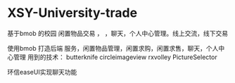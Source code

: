 # XSY-University-trade
基于bmob   的校园     闲置物品交易   ， ，聊天，个人中心管理。线上交流，线下交易

使用bmob 打造后端 服务，闲置物品管理，闲置求购，闲置求售，聊天，个人中心管理
用到的技术：
butterknife
circleimageview
rxvolley
PictureSelector

环信easeUI实现聊天功能
